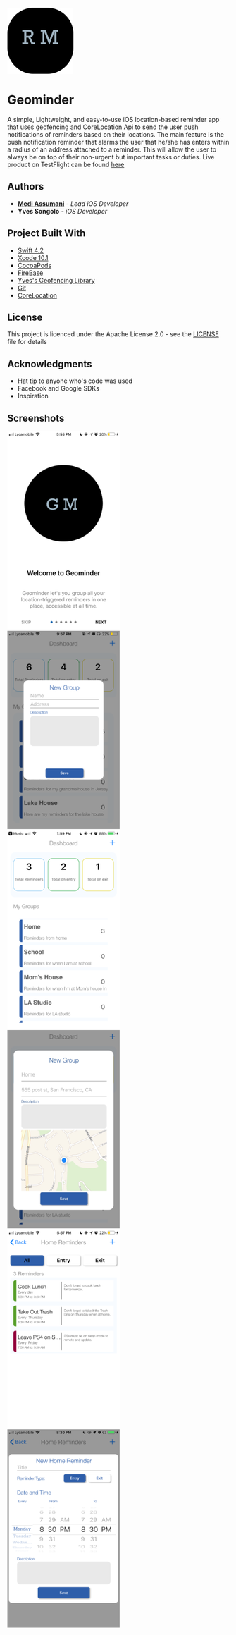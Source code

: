 <img src= "screenshots/logo_github.png" width = 150 height = 150></img>

# Geominder

A simple, Lightweight, and easy-to-use iOS location-based reminder app that uses geofencing and CoreLocation Api  to send the user push notifications of reminders based on their locations. The main feature is the push notification reminder that alarms the user that he/she has enters within a radius of an address attached to a reminder. This will allow the user to always be on top of their non-urgent but important tasks or duties. Live product on TestFlight can be found <a href="https://testflight.apple.com/join/do291tga">here</a>

## Authors

* **<a href= "https://github.com/MediBoss">Medi Assumani</a>** - *Lead iOS Developer*
* **Yves Songolo** - *iOS Developer*

## Project Built With

* [Swift 4.2](https://developer.apple.com/swift/)
* [Xcode 10.1](https://developer.apple.com/xcode/)
* [CocoaPods](https://guides.cocoapods.org/terminal/commands.html)
* [FireBase](https://console.firebase.google.com/u/1/)
* [Yves's Geofencing Library](https://cocoapods.org/pods/SquareRegion)
* [Git](https://git-scm.com/)
* [CoreLocation](https://developer.apple.com/documentation/corelocation)


## License

This project is licenced under the Apache License 2.0 - see the <a href="https://github.com/yveslym/remindMe/blob/dev/LICENSE">LICENSE</a> file for details

## Acknowledgments

* Hat tip to anyone who's code was used
* Facebook and Google SDKs
* Inspiration


## Screenshots

<img src= "screenshots/sc1.PNG" width = 255 height = 450></img><img src= "screenshots/sc2.PNG" width = 255 height = 450>
<img src= "screenshots/sc3.PNG" width = 255 height = 450><img src= "screenshots/sc4.jpg" width = 255 height = 450>
<img src= "screenshots/sc5.PNG" width = 255 height = 450><img src= "screenshots/sc6.PNG" width = 255 height = 450>

